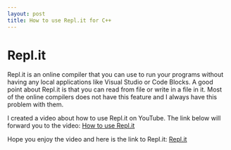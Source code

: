 ```yaml
---
layout: post
title: How to use Repl.it for C++
---
```

# Repl.it
Repl.it is an online compiler that you can use to run your programs without having any local applications like Visual Studio or Code Blocks. A good point about Repl.it is that you can read from file or write in a file in it. Most of the online compilers does not have this feature and I always have this problem with them.

I created a video about how to use Repl.it on YouTube. The link below will forward you to the video:
[How to use Repl.it](https://www.youtube.com/embed/W_r6KVQ3mjo)

Hope you enjoy the video and here is the link to Repl.it: [Repl.it](http://repl.it)
